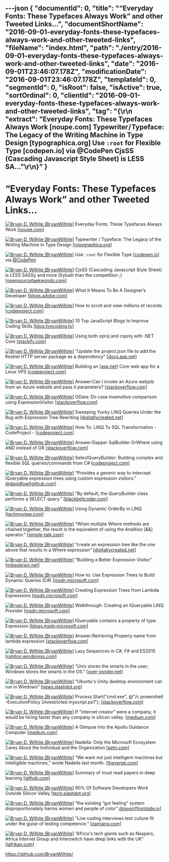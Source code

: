 ---json
{
  "documentId": 0,
  "title": "“Everyday Fonts: These Typefaces Always Work” and other Tweeted Links…",
  "documentShortName": "2016-09-01-everyday-fonts-these-typefaces-always-work-and-other-tweeted-links",
  "fileName": "index.html",
  "path": "./entry/2016-09-01-everyday-fonts-these-typefaces-always-work-and-other-tweeted-links",
  "date": "2016-09-01T23:46:07.178Z",
  "modificationDate": "2016-09-01T23:46:07.178Z",
  "templateId": 0,
  "segmentId": 0,
  "isRoot": false,
  "isActive": true,
  "sortOrdinal": 0,
  "clientId": "2016-09-01-everyday-fonts-these-typefaces-always-work-and-other-tweeted-links",
  "tag": "{\r\n  \"extract\": \"Everyday Fonts: These Typefaces Always Work [noupe.com] Typewriter / Typeface: The Legacy of the Writing Machine in Type Design [typographica.org] Use `:root` for Flexible Type [codepen.io] via @CodePen CjsSS (Cascading Javascript Style Sheet) is LESS SA...\"\r\n}"
}
---

# “Everyday Fonts: These Typefaces Always Work” and other Tweeted Links…

[<img alt="Bryan D. Wilhite [BryanWilhite]" src="https://songhay.blob.core.windows.net/shared-social-twitter/BryanWilhite.jpeg">](http://songhayblog.azurewebsites.net/ "Bryan D. Wilhite [BryanWilhite]") Everyday Fonts: These Typefaces Always Work [[noupe.com]](http://www.noupe.com/essentials/everyday-fonts-typefaces-98400.html)

[<img alt="Bryan D. Wilhite [BryanWilhite]" src="https://songhay.blob.core.windows.net/shared-social-twitter/BryanWilhite.jpeg">](http://songhayblog.azurewebsites.net/ "Bryan D. Wilhite [BryanWilhite]") Typewriter / Typeface: The Legacy of the Writing Machine in Type Design [[typographica.org]](http://typographica.org/on-typography/typewriter-typeface-the-legacy-of-the-writing-machine-in-type-design/)

[<img alt="Bryan D. Wilhite [BryanWilhite]" src="https://songhay.blob.core.windows.net/shared-social-twitter/BryanWilhite.jpeg">](http://songhayblog.azurewebsites.net/ "Bryan D. Wilhite [BryanWilhite]") Use `:root` for Flexible Type [[codepen.io]](http://codepen.io/AllThingsSmitty/pen/XKgOkR) via [@CodePen](http://twitter.com/CodePen)

[<img alt="Bryan D. Wilhite [BryanWilhite]" src="https://songhay.blob.core.windows.net/shared-social-twitter/BryanWilhite.jpeg">](http://songhayblog.azurewebsites.net/ "Bryan D. Wilhite [BryanWilhite]") CjsSS (Cascading Javascript Style Sheet) is LESS SASSy and more Stylush than the competition ;) [[opensourcetaekwondo.com]](http://opensourcetaekwondo.com/cjsss/)

[<img alt="Bryan D. Wilhite [BryanWilhite]" src="https://songhay.blob.core.windows.net/shared-social-twitter/BryanWilhite.jpeg">](http://songhayblog.azurewebsites.net/ "Bryan D. Wilhite [BryanWilhite]") What It Means To Be A Designer’s Developer [[blogs.adobe.com]](http://blogs.adobe.com/creativecloud/what-it-means-to-be-a-designers-developer/)

[<img alt="Bryan D. Wilhite [BryanWilhite]" src="https://songhay.blob.core.windows.net/shared-social-twitter/BryanWilhite.jpeg">](http://songhayblog.azurewebsites.net/ "Bryan D. Wilhite [BryanWilhite]") How to scroll and view millions of records [[codeproject.com]](http://www.codeproject.com/Articles/1111364/How-to-scroll-and-view-millions-of-records)

[<img alt="Bryan D. Wilhite [BryanWilhite]" src="https://songhay.blob.core.windows.net/shared-social-twitter/BryanWilhite.jpeg">](http://songhayblog.azurewebsites.net/ "Bryan D. Wilhite [BryanWilhite]") 10 Top JavaScript Blogs to Improve Coding Skills [[blog.livecoding.tv]](http://blog.livecoding.tv/2016/07/12/top-javascript-blogs/)

[<img alt="Bryan D. Wilhite [BryanWilhite]" src="https://songhay.blob.core.windows.net/shared-social-twitter/BryanWilhite.jpeg">](http://songhayblog.azurewebsites.net/ "Bryan D. Wilhite [BryanWilhite]") Using both xproj and csproj with .NET Core [[stackify.com]](http://stackify.com/using-both-xproj-and-csproj-with-net-core/)

[<img alt="Bryan D. Wilhite [BryanWilhite]" src="https://songhay.blob.core.windows.net/shared-social-twitter/BryanWilhite.jpeg">](http://songhayblog.azurewebsites.net/ "Bryan D. Wilhite [BryanWilhite]") "Update the project.json file to add the Kestrel HTTP server package as a dependency" [[docs.asp.net]](https://docs.asp.net/en/latest/getting-started.html)

[<img alt="Bryan D. Wilhite [BryanWilhite]" src="https://songhay.blob.core.windows.net/shared-social-twitter/BryanWilhite.jpeg">](http://songhayblog.azurewebsites.net/ "Bryan D. Wilhite [BryanWilhite]") Building an [[asp.net]](http://ASP.NET) Core web app for a Linux VPS [[codeproject.com]](http://www.codeproject.com/Articles/1111663/Building-an-ASP-NET-Core-web-app-for-a-Linux-VPS-P)

[<img alt="Bryan D. Wilhite [BryanWilhite]" src="https://songhay.blob.core.windows.net/shared-social-twitter/BryanWilhite.jpeg">](http://songhayblog.azurewebsites.net/ "Bryan D. Wilhite [BryanWilhite]") Answer:Can I invoke an Azure webjob from an Azure website and pass it parameters? [[stackoverflow.com]](http://stackoverflow.com/a/22273978/22944?stw=2)

[<img alt="Bryan D. Wilhite [BryanWilhite]" src="https://songhay.blob.core.windows.net/shared-social-twitter/BryanWilhite.jpeg">](http://songhayblog.azurewebsites.net/ "Bryan D. Wilhite [BryanWilhite]") OData: Do case insensitive comparison using ExpressionVisitor [[stackoverflow.com]](http://stackoverflow.com/q/36209231/22944?stw=2)

[<img alt="Bryan D. Wilhite [BryanWilhite]" src="https://songhay.blob.core.windows.net/shared-social-twitter/BryanWilhite.jpeg">](http://songhayblog.azurewebsites.net/ "Bryan D. Wilhite [BryanWilhite]") Sweeping Yucky LINQ Queries Under the Rug with Expression Tree Rewriting [[digitallycreated.net]](http://www.digitallycreated.net/Blog/66/sweeping-yucky-linq-queries-under-the-rug-with-expression-tree-rewriting)

[<img alt="Bryan D. Wilhite [BryanWilhite]" src="https://songhay.blob.core.windows.net/shared-social-twitter/BryanWilhite.jpeg">](http://songhayblog.azurewebsites.net/ "Bryan D. Wilhite [BryanWilhite]") How To: LINQ To SQL Transformation - CodeProject - [[codeproject.com]](http://www.codeproject.com/Articles/22770/How-To-LINQ-To-SQL-Transformation)

[<img alt="Bryan D. Wilhite [BryanWilhite]" src="https://songhay.blob.core.windows.net/shared-social-twitter/BryanWilhite.jpeg">](http://songhayblog.azurewebsites.net/ "Bryan D. Wilhite [BryanWilhite]") Answer:Dapper SqlBuilder OrWhere using AND instead of OR [[stackoverflow.com]](http://stackoverflow.com/a/31571638/22944?stw=2)

[<img alt="Bryan D. Wilhite [BryanWilhite]" src="https://songhay.blob.core.windows.net/shared-social-twitter/BryanWilhite.jpeg">](http://songhayblog.azurewebsites.net/ "Bryan D. Wilhite [BryanWilhite]") SelectQueryBuilder: Building complex and flexible SQL queries/commands from C# [[codeproject.com]](http://www.codeproject.com/KB/database/SelectQueryBuilder.aspx?display=Print)

[<img alt="Bryan D. Wilhite [BryanWilhite]" src="https://songhay.blob.core.windows.net/shared-social-twitter/BryanWilhite.jpeg">](http://songhayblog.azurewebsites.net/ "Bryan D. Wilhite [BryanWilhite]") “Provides a generic way to intercept IQueryable expression trees using custom expression visitors.” [@davidfowl](http://twitter.com/davidfowl)[[github.com]](https://github.com/davidfowl/QueryInterceptor)

[<img alt="Bryan D. Wilhite [BryanWilhite]" src="https://songhay.blob.core.windows.net/shared-social-twitter/BryanWilhite.jpeg">](http://songhayblog.azurewebsites.net/ "Bryan D. Wilhite [BryanWilhite]") “By default, the QueryBuilder class performs a SELECT query.” [[blackbeltcoder.com]](http://www.blackbeltcoder.com/Articles/strings/a-sql-querybuilder-class)

[<img alt="Bryan D. Wilhite [BryanWilhite]" src="https://songhay.blob.core.windows.net/shared-social-twitter/BryanWilhite.jpeg">](http://songhayblog.azurewebsites.net/ "Bryan D. Wilhite [BryanWilhite]") Using Dynamic OrderBy in LINQ [[techmyview.com]](http://www.techmyview.com/post/2015/04/27/Using-Dynamic-OrderBy-in-LINQ)

[<img alt="Bryan D. Wilhite [BryanWilhite]" src="https://songhay.blob.core.windows.net/shared-social-twitter/BryanWilhite.jpeg">](http://songhayblog.azurewebsites.net/ "Bryan D. Wilhite [BryanWilhite]") “When multiple Where methods are chained together, the result is the equivalent of using the AndAlso [&&] operator.” [[simple-talk.com]](https://www.simple-talk.com/dotnet/.net-framework/giving-clarity-to-linq-queries-by-extending-expressions/)

[<img alt="Bryan D. Wilhite [BryanWilhite]" src="https://songhay.blob.core.windows.net/shared-social-twitter/BryanWilhite.jpeg">](http://songhayblog.azurewebsites.net/ "Bryan D. Wilhite [BryanWilhite]") “create an expression tree like the one above that results in a Where expression” [[digitallycreated.net]](http://www.digitallycreated.net/Blog/37/dynamic-queries-in-entity-framework-using-expression-trees)

[<img alt="Bryan D. Wilhite [BryanWilhite]" src="https://songhay.blob.core.windows.net/shared-social-twitter/BryanWilhite.jpeg">](http://songhayblog.azurewebsites.net/ "Bryan D. Wilhite [BryanWilhite]") “Building a Better Expression Visitor” [[mikeobrien.net]](http://www.mikeobrien.net/blog/building-better-expression-visitor/)

[<img alt="Bryan D. Wilhite [BryanWilhite]" src="https://songhay.blob.core.windows.net/shared-social-twitter/BryanWilhite.jpeg">](http://songhayblog.azurewebsites.net/ "Bryan D. Wilhite [BryanWilhite]") How to: Use Expression Trees to Build Dynamic Queries (C#) [[msdn.microsoft.com]](https://msdn.microsoft.com/en-us/library/mt654267.aspx)

[<img alt="Bryan D. Wilhite [BryanWilhite]" src="https://songhay.blob.core.windows.net/shared-social-twitter/BryanWilhite.jpeg">](http://songhayblog.azurewebsites.net/ "Bryan D. Wilhite [BryanWilhite]") Creating Expression Trees from Lambda Expressions [[msdn.microsoft.com]](https://msdn.microsoft.com/en-us/library/mt654263.aspx)

[<img alt="Bryan D. Wilhite [BryanWilhite]" src="https://songhay.blob.core.windows.net/shared-social-twitter/BryanWilhite.jpeg">](http://songhayblog.azurewebsites.net/ "Bryan D. Wilhite [BryanWilhite]") Walkthrough: Creating an IQueryable LINQ Provider [[msdn.microsoft.com]](https://msdn.microsoft.com/en-us/library/bb546158(v=vs.110).aspx)

[<img alt="Bryan D. Wilhite [BryanWilhite]" src="https://songhay.blob.core.windows.net/shared-social-twitter/BryanWilhite.jpeg">](http://songhayblog.azurewebsites.net/ "Bryan D. Wilhite [BryanWilhite]") IQueryable contains a property of type Expression [[blogs.msdn.microsoft.com]](https://blogs.msdn.microsoft.com/charlie/2008/01/31/expression-tree-basics/)

[<img alt="Bryan D. Wilhite [BryanWilhite]" src="https://songhay.blob.core.windows.net/shared-social-twitter/BryanWilhite.jpeg">](http://songhayblog.azurewebsites.net/ "Bryan D. Wilhite [BryanWilhite]") Answer:Retrieving Property name from lambda expression [[stackoverflow.com]](http://stackoverflow.com/a/672212/22944?stw=2)

[<img alt="Bryan D. Wilhite [BryanWilhite]" src="https://songhay.blob.core.windows.net/shared-social-twitter/BryanWilhite.jpeg">](http://songhayblog.azurewebsites.net/ "Bryan D. Wilhite [BryanWilhite]") Lazy Sequences in C#, F# and ES2015 [[rohiton.wordpress.com]](https://rohiton.wordpress.com/2016/07/09/lazy-sequences-in-c-f-and-es2015/)

[<img alt="Bryan D. Wilhite [BryanWilhite]" src="https://songhay.blob.core.windows.net/shared-social-twitter/BryanWilhite.jpeg">](http://songhayblog.azurewebsites.net/ "Bryan D. Wilhite [BryanWilhite]") “Unix stores the smarts in the user; Windows stores the smarts in the OS.” [[over-yonder.net]](http://www.over-yonder.net/~fullermd/rants/winstupid/2)

[<img alt="Bryan D. Wilhite [BryanWilhite]" src="https://songhay.blob.core.windows.net/shared-social-twitter/BryanWilhite.jpeg">](http://songhayblog.azurewebsites.net/ "Bryan D. Wilhite [BryanWilhite]") “Ubuntu's Unity desktop environment can run in Windows” [[news.slashdot.org]](https://news.slashdot.org/story/16/07/10/1436208/ubuntus-unity-desktop-environment-can-run-in-windows?utm_source=feedly1.0mainlinkanon&utm_medium=feed)

[<img alt="Bryan D. Wilhite [BryanWilhite]" src="https://songhay.blob.core.windows.net/shared-social-twitter/BryanWilhite.jpeg">](http://songhayblog.azurewebsites.net/ "Bryan D. Wilhite [BryanWilhite]") Process.Start("cmd.exe", @"/c powershell -ExecutionPolicy Unrestricted myscript.ps1"); [[stackoverflow.com]](http://stackoverflow.com/questions/22790362/how-to-run-powershell-script-file-without-sdk)

[<img alt="Bryan D. Wilhite [BryanWilhite]" src="https://songhay.blob.core.windows.net/shared-social-twitter/BryanWilhite.jpeg">](http://songhayblog.azurewebsites.net/ "Bryan D. Wilhite [BryanWilhite]") If “internet creator” were a company, it would be hiring faster than any company in silicon valley. [[medium.com]](https://medium.com/the-wtf-economy/machine-money-and-people-money-29b497eeb9d0)

[<img alt="Bryan D. Wilhite [BryanWilhite]" src="https://songhay.blob.core.windows.net/shared-social-twitter/BryanWilhite.jpeg">](http://songhayblog.azurewebsites.net/ "Bryan D. Wilhite [BryanWilhite]") A Glimpse into the Apollo Guidance Computer [[medium.com]](https://medium.com/@borja/a-glimpse-into-the-apollo-guidance-computer-8ee06e5e1a5c)

[<img alt="Bryan D. Wilhite [BryanWilhite]" src="https://songhay.blob.core.windows.net/shared-social-twitter/BryanWilhite.jpeg">](http://songhayblog.azurewebsites.net/ "Bryan D. Wilhite [BryanWilhite]") Nadella: Only the Microsoft Ecosystem Cares About the Individual and the Organization [[petri.com]](https://www.petri.com/nadella-kicks-off-wpc-telling-partners-microsoft-ecosystem-cares-individual-organization)

[<img alt="Bryan D. Wilhite [BryanWilhite]" src="https://songhay.blob.core.windows.net/shared-social-twitter/BryanWilhite.jpeg">](http://songhayblog.azurewebsites.net/ "Bryan D. Wilhite [BryanWilhite]") “We want not just intelligent machines but intelligible machines,” wrote Nadella last month. [[theverge.com]](http://www.theverge.com/2016/7/12/12158238/first-click-deep-learning-algorithmic-black-boxes)

[<img alt="Bryan D. Wilhite [BryanWilhite]" src="https://songhay.blob.core.windows.net/shared-social-twitter/BryanWilhite.jpeg">](http://songhayblog.azurewebsites.net/ "Bryan D. Wilhite [BryanWilhite]") Summary of must read papers in deep learning [[github.com]](https://github.com/tensorflow/magenta/tree/master/magenta/reviews)

[<img alt="Bryan D. Wilhite [BryanWilhite]" src="https://songhay.blob.core.windows.net/shared-social-twitter/BryanWilhite.jpeg">](http://songhayblog.azurewebsites.net/ "Bryan D. Wilhite [BryanWilhite]") 90% Of Software Developers Work Outside Silicon Valley [[tech.slashdot.org]](https://tech.slashdot.org/story/16/07/13/1713250/90-of-software-developers-work-outside-silicon-valley?utm_source=feedly1.0mainlinkanon&utm_medium=feed)

[<img alt="Bryan D. Wilhite [BryanWilhite]" src="https://songhay.blob.core.windows.net/shared-social-twitter/BryanWilhite.jpeg">](http://songhayblog.azurewebsites.net/ "Bryan D. Wilhite [BryanWilhite]") “the existing “gut feeling” system disproportionately harms women and people of color” [@iayori](http://twitter.com/iayori)[[frontside.io]](http://frontside.io/blog/2016/07/07/the-conjoined-triangles-of-senior-level-development.html)

[<img alt="Bryan D. Wilhite [BryanWilhite]" src="https://songhay.blob.core.windows.net/shared-social-twitter/BryanWilhite.jpeg">](http://songhayblog.azurewebsites.net/ "Bryan D. Wilhite [BryanWilhite]") “Live coding interviews test culture fit under the guise of testing competence.” [[zamiang.com]](https://www.zamiang.com/posts/post/2016/04/08/why-i-dont-do-live-coding-interviews/)

[<img alt="Bryan D. Wilhite [BryanWilhite]" src="https://songhay.blob.core.windows.net/shared-social-twitter/BryanWilhite.jpeg">](http://songhayblog.azurewebsites.net/ "Bryan D. Wilhite [BryanWilhite]") “Africa's tech giants such as Naspers, Africa Internet Group and Interswitch have deep links with the UK” [[iafrikan.com]](http://www.iafrikan.com/2016/07/14/what-brexit-means-for-afrikas-tech-giants/)

<https://github.com/BryanWilhite/>
